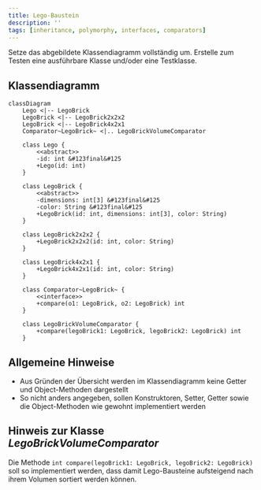 ```yaml
---
title: Lego-Baustein
description: ''
tags: [inheritance, polymorphy, interfaces, comparators]
---
```


Setze das abgebildete Klassendiagramm vollständig um. Erstelle zum Testen eine
ausführbare Klasse und/oder eine Testklasse.

## Klassendiagramm

```mermaid
classDiagram
    Lego <|-- LegoBrick
    LegoBrick <|-- LegoBrick2x2x2
    LegoBrick <|-- LegoBrick4x2x1
    Comparator~LegoBrick~ <|.. LegoBrickVolumeComparator

    class Lego {
        <<abstract>>
        -id: int &#123final&#125
        +Lego(id: int)
    }

    class LegoBrick {
        <<abstract>>
        -dimensions: int[3] &#123final&#125
        -color: String &#123final&#125
        +LegoBrick(id: int, dimensions: int[3], color: String)
    }

    class LegoBrick2x2x2 {
        +LegoBrick2x2x2(id: int, color: String)
    }

    class LegoBrick4x2x1 {
        +LegoBrick4x2x1(id: int, color: String)
    }

    class Comparator~LegoBrick~ {
        <<interface>>
        +compare(o1: LegoBrick, o2: LegoBrick) int
    }

    class LegoBrickVolumeComparator {
        +compare(legoBrick1: LegoBrick, legoBrick2: LegoBrick) int
    }
```

## Allgemeine Hinweise

- Aus Gründen der Übersicht werden im Klassendiagramm keine Getter und
  Object-Methoden dargestellt
- So nicht anders angegeben, sollen Konstruktoren, Setter, Getter sowie die
  Object-Methoden wie gewohnt implementiert werden

## Hinweis zur Klasse _LegoBrickVolumeComparator_

Die Methode `int compare(legoBrick1: LegoBrick, legoBrick2: LegoBrick)` soll so
implementiert werden, dass damit Lego-Bausteine aufsteigend nach ihrem Volumen
sortiert werden können.
